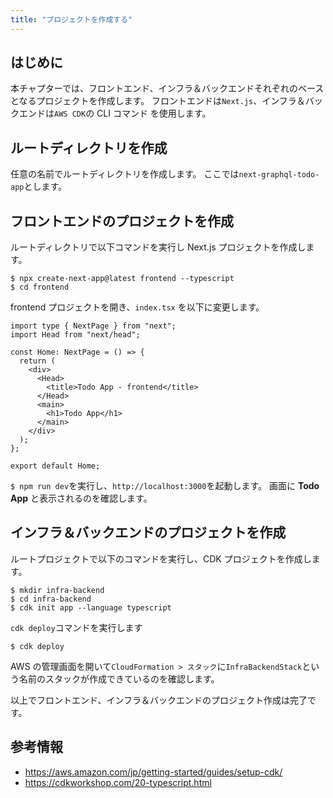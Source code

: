 ```yaml
---
title: "プロジェクトを作成する"
---
```


## はじめに

本チャプターでは、フロントエンド、インフラ＆バックエンドそれぞれのベースとなるプロジェクトを作成します。
フロントエンドは`Next.js`、インフラ＆バックエンドは`AWS CDK`の CLI コマンド を使用します。

## ルートディレクトリを作成

任意の名前でルートディレクトリを作成します。
ここでは`next-graphql-todo-app`とします。

## フロントエンドのプロジェクトを作成

ルートディレクトリで以下コマンドを実行し Next.js プロジェクトを作成します。

```
$ npx create-next-app@latest frontend --typescript
$ cd frontend
```

frontend プロジェクトを開き、`index.tsx` を以下に変更します。

```js:./frontend/pages/index.tsx
import type { NextPage } from "next";
import Head from "next/head";

const Home: NextPage = () => {
  return (
    <div>
      <Head>
        <title>Todo App - frontend</title>
      </Head>
      <main>
        <h1>Todo App</h1>
      </main>
    </div>
  );
};

export default Home;
```

`$ npm run dev`を実行し、`http://localhost:3000`を起動します。
画面に **Todo App** と表示されるのを確認します。

## インフラ＆バックエンドのプロジェクトを作成

ルートプロジェクトで以下のコマンドを実行し、CDK プロジェクトを作成します。

```shell:./
$ mkdir infra-backend
$ cd infra-backend
$ cdk init app --language typescript
```

`cdk deploy`コマンドを実行します

```shell:./infra-backend
$ cdk deploy
```

AWS の管理画面を開いて`CloudFormation > スタック`に`InfraBackendStack`という名前のスタックが作成できているのを確認します。

以上でフロントエンド、インフラ＆バックエンドのプロジェクト作成は完了です。

## 参考情報

- https://aws.amazon.com/jp/getting-started/guides/setup-cdk/
- https://cdkworkshop.com/20-typescript.html
